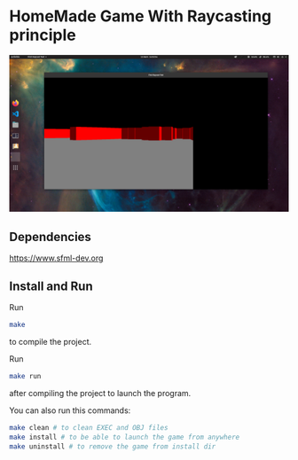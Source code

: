 # HomeMade Game With Raycasting principle

![Raycast Window](ressources/window.png)

## Dependencies

<https://www.sfml-dev.org>

## Install and Run

Run
```bash
make 
```
to compile the project.

Run 
```bash
make run
```
after compiling the project to launch the program.

You can also run this commands:
```bash
make clean # to clean EXEC and OBJ files
make install # to be able to launch the game from anywhere
make uninstall # to remove the game from install dir 
```
